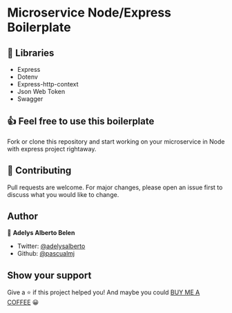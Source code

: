 # Microservice Node/Express Boilerplate

## 📕 Libraries

- Express
- Dotenv
- Express-http-context
- Json Web Token
- Swagger

## 👍 Feel free to use this boilerplate

Fork or clone this repository and start working on your microservice in Node with express project rightaway.

## 🤝 Contributing

Pull requests are welcome. For major changes, please open an issue first to discuss what you would like to change.

## Author

👤 **Adelys Alberto Belen**

- Twitter: [@adelysalberto](https://twitter.com/adelysalberto)
- Github: [@pascualmj](https://github.com/AdelysAlberto)

## Show your support

Give a ⭐️ if this project helped you!
And maybe you could [BUY ME A COFFEE](https://www.buymeacoff.ee/adelysalberto) 😀